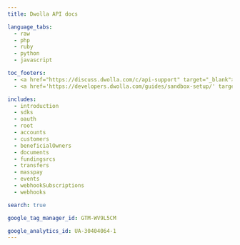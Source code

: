 ```yaml
---
title: Dwolla API docs

language_tabs:
  - raw
  - php
  - ruby
  - python
  - javascript

toc_footers:
  - <a href="https://discuss.dwolla.com/c/api-support" target="_blank"><span class="icon-sidenav-option">Get some help</span></a>
  - <a href='https://developers.dwolla.com/guides/sandbox-setup/' target="_blank"><span class="icon-sidenav-option">Sandbox Environment</span></a>

includes:
  - introduction
  - sdks
  - oauth
  - root
  - accounts
  - customers
  - beneficialOwners
  - documents
  - fundingsrcs
  - transfers
  - masspay
  - events
  - webhookSubscriptions
  - webhooks

search: true

google_tag_manager_id: GTM-WV9L5CM

google_analytics_id: UA-30404064-1
---
```

